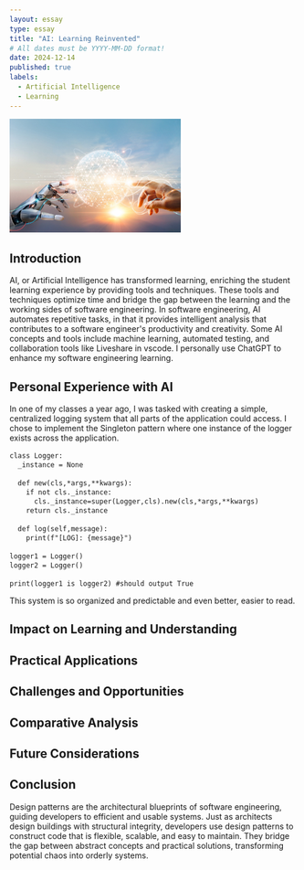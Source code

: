 ```yaml
---
layout: essay
type: essay
title: "AI: Learning Reinvented"
# All dates must be YYYY-MM-DD format!
date: 2024-12-14
published: true
labels:
  - Artificial Intelligence
  - Learning
---
```


<img width="300px" class="rounded float-start pe-4" src="../img/ai.png"> 

## Introduction

AI, or Artificial Intelligence has transformed learning, enriching the student learning experience by providing tools and techniques. These tools and techniques optimize time and bridge the gap between the learning and the working sides of software engineering. In software engineering, AI automates repetitive tasks, in that it provides intelligent analysis that contributes to a software engineer's productivity and creativity. Some AI concepts and tools include machine learning, automated testing, and collaboration tools like Liveshare in vscode. I personally use ChatGPT to enhance my software engineering learning.


## Personal Experience with AI

In one of my classes a year ago, I was tasked with creating a simple, centralized logging system that all parts of the application could access. I chose to implement the Singleton pattern where one instance of the logger exists across the application. 

```
class Logger:
  _instance = None

  def new(cls,*args,**kwargs):
    if not cls._instance:
      cls._instance=super(Logger,cls).new(cls,*args,**kwargs)
    return cls._instance

  def log(self,message):
    print(f"[LOG]: {message}")

logger1 = Logger()
logger2 = Logger()

print(logger1 is logger2) #should output True
```

This system is so organized and predictable and even better, easier to read.

## Impact on Learning and Understanding

## Practical Applications

## Challenges and Opportunities

## Comparative Analysis

## Future Considerations

## Conclusion

Design patterns are the architectural blueprints of software engineering, guiding developers to efficient and usable systems. Just as architects design buildings with structural integrity, developers use design patterns to construct code that is flexible, scalable, and easy to maintain. They bridge the gap between abstract concepts and practical solutions, transforming potential chaos into orderly systems.
